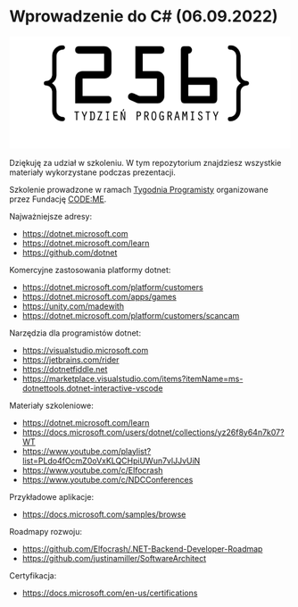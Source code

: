 
# Wprowadzenie do C# (06.09.2022)

![logo-tydzień-programisty](./logo.png)

Dziękuję za udział w szkoleniu. W tym repozytorium znajdziesz wszystkie materiały wykorzystane podczas prezentacji.

Szkolenie prowadzone w ramach [Tygodnia Programisty](https://tydzienprogramisty.pl) organizowane przez Fundację [CODE:ME](https://codeme.pl).

Najważniejsze adresy:
- https://dotnet.microsoft.com
- https://dotnet.microsoft.com/learn
- https://github.com/dotnet

Komercyjne zastosowania platformy dotnet:
- https://dotnet.microsoft.com/platform/customers
- https://dotnet.microsoft.com/apps/games
- https://unity.com/madewith
- https://dotnet.microsoft.com/platform/customers/scancam

Narzędzia dla programistów dotnet:
- https://visualstudio.microsoft.com
- https://jetbrains.com/rider
- https://dotnetfiddle.net
- https://marketplace.visualstudio.com/items?itemName=ms-dotnettools.dotnet-interactive-vscode

Materiały szkoleniowe:
- https://dotnet.microsoft.com/learn
- https://docs.microsoft.com/users/dotnet/collections/yz26f8y64n7k07?WT
- https://www.youtube.com/playlist?list=PLdo4fOcmZ0oVxKLQCHpiUWun7vlJJvUiN
- https://www.youtube.com/c/Elfocrash
- https://www.youtube.com/c/NDCConferences

Przykładowe aplikacje:
- https://docs.microsoft.com/samples/browse

Roadmapy rozwoju:
- https://github.com/Elfocrash/.NET-Backend-Developer-Roadmap
- https://github.com/justinamiller/SoftwareArchitect

Certyfikacja:
- https://docs.microsoft.com/en-us/certifications